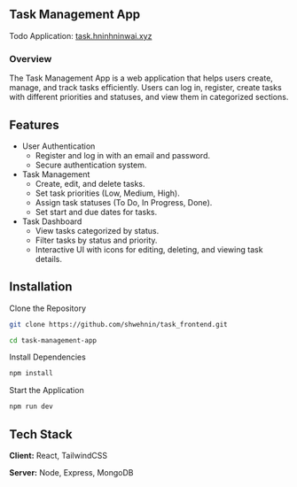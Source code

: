 ## Task Management App

Todo Application: [task.hninhninwai.xyz](https://task.hninhninwai.xyz/)


### Overview

The Task Management App is a web application that helps users create, manage, and track tasks efficiently. Users can log in, register, create tasks with different priorities and statuses, and view them in categorized sections.




## Features

- User Authentication
    - Register and log in with an email and password.
    - Secure authentication system.
- Task Management
    - Create, edit, and delete tasks.
    - Set task priorities (Low, Medium, High).
    - Assign task statuses (To Do, In Progress, Done).
    - Set start and due dates for tasks.
- Task Dashboard
    - View tasks categorized by status.
    - Filter tasks by status and priority.
    - Interactive UI with icons for editing, deleting, and viewing task details.


## Installation

Clone the Repository

```bash
git clone https://github.com/shwehnin/task_frontend.git

cd task-management-app
```

Install Dependencies

```bash
npm install
```

Start the Application
```bash
npm run dev
```
    
## Tech Stack

**Client:** React, TailwindCSS

**Server:** Node, Express, MongoDB


